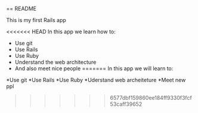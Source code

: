 == README

This is my first Rails app

<<<<<<< HEAD
In this app we learn how to:

* Use git
* Use Rails
* Use Ruby
* Understand the web architecture
* And also meet nice people
=======
In this app we will learn to:

*Use git
*Use Rails
*Use Ruby
*Uderstand web archeiteture
*Meet new ppl

>>>>>>> 6577dbf159860ee184ff9330f3fcf53caff39652
